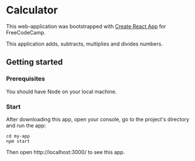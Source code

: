 # Calculator

This web-application was bootstrapped with [Create React App](https://github.com/facebookincubator/create-react-app) for FreeCodeCamp.

This application adds, subtracts, multiplies and divides numbers. 

## Getting started

### Prerequisites
You should have Node on your local machine.

### Start
After downloading this app, open your console, go to the project's directory and run the app:

```
cd my-app
npm start
```
Then open http://localhost:3000/ to see this app.